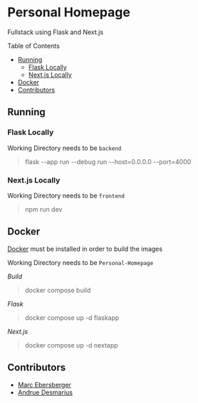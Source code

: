 # Personal Homepage
Fullstack using Flask and Next.js

Table of Contents
-   [Running](#running)
    -   [Flask Locally](#flask-locally)
    -   [Next.js Locally](#nextjs-locally)
-   [Docker](#docker)
-   [Contributors](#contributors)

## Running

### Flask Locally
Working Directory needs to be `backend`

> flask --app run --debug run --host=0.0.0.0 --port=4000

### Next.js Locally
Working Directory needs to be `frontend`

> npm run dev

## Docker
[Docker](https://www.docker.com/) must be installed in order to build the images

Working Directory needs to be `Personal-Homepage`

*Build*
> docker compose build

*Flask*
> docker compose up -d flaskapp

*Next.js*
> docker compose up -d nextapp

## Contributors

-   [Marc Ebersberger](https://github.com/BlueMonkeyQ)
-   [Andrue Desmarius](https://github.com/AndrueGage)
